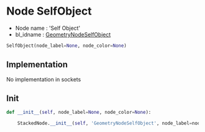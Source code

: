 # Node SelfObject

- Node name : 'Self Object'
- bl_idname : [GeometryNodeSelfObject](https://docs.blender.org/api/current/bpy.types.GeometryNodeSelfObject.html)


``` python
SelfObject(node_label=None, node_color=None)
```
## Implementation

No implementation in sockets

## Init

``` python
def __init__(self, node_label=None, node_color=None):

    StackedNode.__init__(self, 'GeometryNodeSelfObject', node_label=node_label, node_color=node_color)
```

